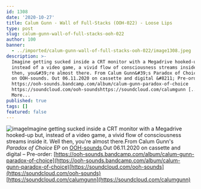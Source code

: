 ```yaml
---
id: 1308
date: '2020-10-27'
title: Calum Gunn - Wall of Full-Stacks (OOH-022) - Loose Lips
type: post
slug: calum-gunn-wall-of-full-stacks-ooh-022
author: 100
banner:
  - ../imported/calum-gunn-wall-of-full-stacks-ooh-022/image1308.jpeg
description: >-
  Imagine getting sucked inside a CRT monitor with a Megadrive hooked-up but,
  instead of a video game, a vivid flow of consciousness streams inside it. Well
  then, you&#39;re almost there. From Calum Gunn&#39;s Paradox of Choice&nbsp;EP
  on OOH-sounds. Out 06.11.2020 on cassette and digital &#8211; Pre-order:
  https://ooh-sounds.bandcamp.com/album/calum-gunn-paradox-of-choice
  https://soundcloud.com/ooh-soundshttps://soundcloud.com/calumgunn [...]Read
  More...
published: true
tags: []
featured: false
---
```

![image](../../imported/calum-gunn-wall-of-full-stacks-ooh-022/image1308.jpeg)Imagine getting sucked inside a CRT monitor with a Megadrive hooked-up but, instead of a video game, a vivid flow of consciousness streams inside it. Well then, you're almost there.From Calum Gunn's _Paradox of Choice_ EP on [OOH-sounds](https://ooh-sounds.bandcamp.com/music).Out 06.11.2020 on cassette and digital – Pre-order: [](https://ooh-sounds.bandcamp.com/album/calum-gunn-paradox-of-choice)[https://ooh-sounds.bandcamp.com/album/calum-gunn-paradox-of-choice](https://ooh-sounds.bandcamp.com/album/calum-gunn-paradox-of-choice)[https://soundcloud.com/ooh-sounds](https://soundcloud.com/ooh-sounds)  
[https://soundcloud.com/calumgunn](https://soundcloud.com/calumgunn)